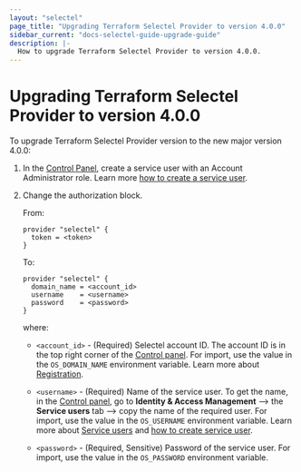 ```yaml
---
layout: "selectel"
page_title: "Upgrading Terraform Selectel Provider to version 4.0.0"
sidebar_current: "docs-selectel-guide-upgrade-guide"
description: |-
  How to upgrade Terraform Selectel Provider to version 4.0.0.
---
```


# Upgrading Terraform Selectel Provider to version 4.0.0 

To upgrade Terraform Selectel Provider version to the new major version 4.0.0:

1. In the [Control Panel](https://my.selectel.ru/iam/users_management/users?type=service), create a service user with an Account Administrator role. Learn more [how to create a service user](https://docs.selectel.ru/control-panel-actions/users-and-roles/add-user/).
2. Change the authorization block.

    From:

    ```hcl
    provider "selectel" {
      token = <token>
    }
    ```

    To: 

    ```hcl
    provider "selectel" {
      domain_name = <account_id>
      username    = <username>
      password    = <password>
    }
    ```

    where:

    * `<account_id>` - (Required) Selectel account ID. The account ID is in the top right corner of the [Control panel](https://my.selectel.ru/). For import, use the value in the `OS_DOMAIN_NAME` environment variable. Learn more about [Registration](https://docs.selectel.ru/control-panel-actions/account/registration/).

    * `<username>` - (Required) Name of the service user. To get the name, in the [Control panel](https://my.selectel.ru/iam/users_management/users?type=service), go to **Identity & Access Management** ⟶ the **Service users** tab ⟶ copy the name of the required user. For import, use the value in the `OS_USERNAME` environment variable. Learn more about [Service users](https://docs.selectel.ru/control-panel-actions/users-and-roles/user-types-and-roles/) and [how to create service user](https://docs.selectel.ru/control-panel-actions/users-and-roles/add-user/#add-service-user).

    * `<password>` - (Required, Sensitive) Password of the service user. For import, use the value in the `OS_PASSWORD` environment variable.
